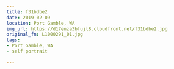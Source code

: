 ```yaml
---
title: f31bdbe2
date: 2019-02-09
location: Port Gamble, WA
img_url: https://d17enza3bfujl8.cloudfront.net/f31bdbe2.jpg
original_fn: L1000291_01.jpg
tags:
- Port Gamble, WA
- self portrait

---
```

